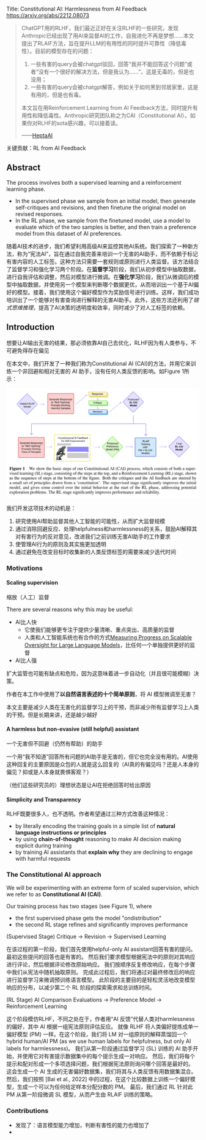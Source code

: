 Title: Constitutional AI: Harmlessness from AI Feedback
https://arxiv.org/abs/2212.08073

> ChatGPT用的RLHF，我们最近正好在关注RLHF的一些研究，发现Anthropic已经出现了用AI来监督AI的工作，自我进化不再是梦想……本文提出了RLAIF方法，旨在提升LLM的有用性的同时提升可靠性（降低毒性）。目前的模型存在的问题：
> 
> 1.  一些有害的query会被chatgpt驳回，回答“我并不能回答这个问题”或者“没有一个很好的解决方法，但是我认为……”，这是无毒的，但是也没用；
> 2.  一些有害的query会被chatgpt解答，例如关于如何黑到邻居家里，这是有用的，但是也有毒。
>
> 本文旨在用Reinforcement Learning from AI Feedback方法，同时提升有用性和降低毒性。Anthropic研究团队称之为CAI（Constitutional AI）。如果你对RLHF的sota感兴趣，可以接着读。
> 
> ——[HeptaAI](https://www.zhihu.com/people/jackgethome)

关键贡献：RL from AI Feedback



## Abstract

The process involves both a supervised learning and a reinforcement learning phase. 
- In the supervised phase we sample from an initial model, then generate self-critiques and revisions, and then finetune the original model on revised responses. 
- In the RL phase, we sample from the finetuned model, use a model to evaluate which of the two samples is better, and then train a preference model from this dataset of AI preferences.

随着AI技术的进步，我们希望利用高级AI来监控其他AI系统。我们探索了一种新方法，称为“宪法AI”，旨在通过自我完善来培训一个无害的AI助手，而不依赖于标记有害内容的人工标签。这种方法只需要一套规则或原则进行人类监督。该方法结合了监督学习和强化学习两个阶段。在**监督学习**阶段，我们从初步模型中抽取数据，进行自我评估和调整，然后对模型进行微调。在**强化学习**阶段，我们从微调后的模型中抽取数据，并使用另一个模型来判断哪个数据更优，从而培训出一个基于AI偏好的模型。接着，我们使用这个偏好模型作为奖励信号进行训练。这样，我们成功培训出了一个能够对有害查询进行解释的无害AI助手。此外，这些方法还利用了*链式思维推理*，提高了AI决策的透明度和效率，同时减少了对人工标签的依赖。

## Introduction

想要让AI输出无害的结果，那必须依靠AI自己去优化，RLHF因为有人类参与，不可避免得存在偏见

在本文中，我们开发了一种我们称为Constitutional AI (CAI)的方法，并用它来训练一个非回避和相对无害的 AI 助手，没有任何人类反馈的影响。如Figure 1所示：

![Pasted image 20230511221912](../../../../../../Resources/4.%20Artificial%20intelligence/1.%20Major%20goals/Intelligence/Natural%20language%20processing/Large%20language%20model/Pasted%20image%2020230511221912.png)

我们开发这项技术的动机是：
1. 研究使用AI帮助监督其他人工智能的可能性，从而扩大监督规模
2. 通过消除回避反应、处理helpfulness和harmlessness的关系，鼓励AI解释其对有害行为的反对意见，改进我们之前训练无害AI助手的工作要求
3. 使管理AI行为的原则及其实施更加透明
4. 通过避免在改变目标时收集新的人类反馈标签的需要来减少迭代时间

### Motivations

#### Scaling supervision
缩放（人工）监督

There are several reasons why this may be useful: 

- AI比人快
	- 它使我们能够更专注于提供少量清晰、重点突出、高质量的监督
	- 人类和人工智能系统也有合作的方式[Measuring Progress on Scalable Oversight for Large Language Models](https://arxiv.org/abs/2211.03540)，比任何一个单独提供更好的监督
- AI比人强

扩大监管也可能有缺点和危险，因为这意味着进一步自动化（并且很可能模糊）决策。

作者在本工作中使用了**以自然语言表述的十个简单原则**，将 AI 模型微调至无害？

本文主要是减少人类在无害化的监督学习上的干预，而非减少所有监督学习上人类的干预。但是长期来讲，还是越少越好

#### A harmless but non-evasive (still helpful) assistant
一个无害但不回避（仍然有帮助）的助手

一个用“我不知道”回答所有问题的AI助手是无害的，但它也完全没有用的。AI使用这种回复的主要原因是众包的人就是这么回复的（AI真的有偏见吗？还是人本身的偏见？抑或是人本身就畏惧客观？）

（他们这些研究员的）理想状态是让AI在拒绝回答时给出原因

#### Simplicity and Transparency

RLHF既要很多人，也不透明。作者希望通过三种方式改善这种情况：

- by literally encoding the training goals in a simple list of **natural language instructions or principles**
- by using **chain-of-thought** reasoning to make AI decision making explicit during training
- by training AI assistants that **explain why** they are declining to engage with harmful requests

### The Constitutional AI approach

We will be experimenting with an extreme form of scaled supervision, which we refer to as **Constitutional AI (CAI)**.

Our training process has two stages (see Figure 1), where 
- the first supervised phase gets the model "ondistribution"
- the second RL stage refines and significantly improves performance

(Supervised Stage) Critique → Revision → Supervised Learning

在该过程的第一阶段，我们首先使用helpful-only AI assistant回答有害的提问。 最初这些提问的回答也是有害的。 然后我们要求模型根据宪法中的原则对其响应进行评论，然后根据评论修改原始响应。 我们按顺序反复修改响应，在每个步骤中我们从宪法中随机抽取原则。 完成此过程后，我们将通过对最终修改后的响应进行监督学习来微调预训练语言模型。 此阶段的主要目的是轻松灵活地改变模型响应的分布，以减少第二个 RL 阶段的探索需求和总训练时间。


(RL Stage) AI Comparison Evaluations → Preference Model → Reinforcement Learning

这个阶段模仿RLHF，不同之处在于，作者用“AI 反馈”代替人类对harmlessness的偏好，其中 AI 根据一组宪法原则评估反应。 就像 RLHF 将人类偏好提炼成单一偏好模型 (PM) 一样。在这个阶段，我们将 LM 对一组原则的解释蒸馏回一个hybrid human/AI PM (as we use human labels for helpfulness, but only AI labels for harmlessness)。 我们从第一阶段通过监督学习 (SL) 训练的 AI 助手开始，并使用它对有害提示数据集中的每个提示生成一对响应。 然后，我们将每个提示和配对形成一个多项选择问题，我们根据宪法原则询问哪个回答是最好的。 这会生成一个 AI 生成的无害偏好数据集，我们将其与人类反馈有用数据集混合。 然后，我们按照 [Bai et al., 2022] 中的过程，在这个比较数据上训练一个偏好模型，生成一个可以为任何给定样本分配分数的 PM。 最后，我们通过 RL 针对此 PM 从第一阶段微调 SL 模型，从而产生由 RLAIF 训练的策略。

### Contributions

- 发现了：语言模型能力增加，判断有害性的能力也增加了
- 











